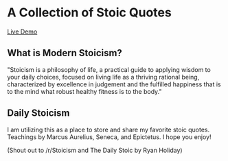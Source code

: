 # A Collection of Stoic Quotes

[Live Demo](https://nataliepina.github.io/stoic-quote/)


## What is Modern Stoicism?

"Stoicism is a philosophy of life, a practical guide to applying wisdom to your daily choices, focused on living life as a thriving rational being, characterized by excellence in judgement and the fulfilled happiness that is to the mind what robust healthy fitness is to the body."

## Daily Stoicism

I am utilizing this as a place to store and share my favorite stoic quotes. Teachings by Marcus Aurelius, Seneca, and Epictetus. I hope you enjoy! 


(Shout out to /r/Stoicism and The Daily Stoic by Ryan Holiday)